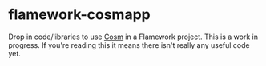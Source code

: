 flamework-cosmapp
==

Drop in code/libraries to use [Cosm](http://www.cosm.com) in a Flamework project. This is a work in progress. If you're reading this it means there isn't really any useful code yet.
